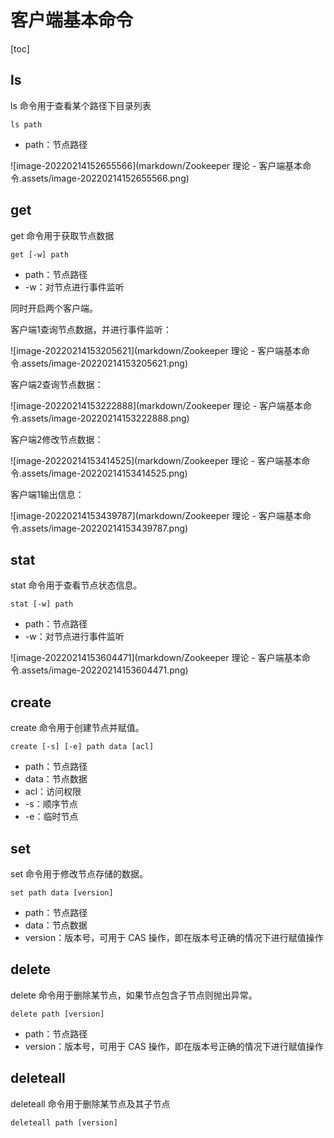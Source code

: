 # 客户端基本命令

[toc]

## ls

ls 命令用于查看某个路径下目录列表

```shell
ls path
```

-   path：节点路径

![image-20220214152655566](markdown/Zookeeper 理论 - 客户端基本命令.assets/image-20220214152655566.png)



## get

get 命令用于获取节点数据

```shell
get [-w] path
```

-   path：节点路径
-   -w：对节点进行事件监听



同时开启两个客户端。

客户端1查询节点数据，并进行事件监听：

![image-20220214153205621](markdown/Zookeeper 理论 - 客户端基本命令.assets/image-20220214153205621.png)

客户端2查询节点数据：

![image-20220214153222888](markdown/Zookeeper 理论 - 客户端基本命令.assets/image-20220214153222888.png)



客户端2修改节点数据：

![image-20220214153414525](markdown/Zookeeper 理论 - 客户端基本命令.assets/image-20220214153414525.png)

客户端1输出信息：

![image-20220214153439787](markdown/Zookeeper 理论 - 客户端基本命令.assets/image-20220214153439787.png)



## stat

stat 命令用于查看节点状态信息。

```shell
stat [-w] path
```

-   path：节点路径
-   -w：对节点进行事件监听

![image-20220214153604471](markdown/Zookeeper 理论 - 客户端基本命令.assets/image-20220214153604471.png)



## create

create 命令用于创建节点并赋值。

```shell
create [-s] [-e] path data [acl]
```

-   path：节点路径
-   data：节点数据
-   acl：访问权限
-   -s：顺序节点
-   -e：临时节点

## set

set 命令用于修改节点存储的数据。

```shell
set path data [version]
```

-   path：节点路径
-   data：节点数据
-   version：版本号，可用于 CAS 操作，即在版本号正确的情况下进行赋值操作



## delete

delete 命令用于删除某节点，如果节点包含子节点则抛出异常。

```shell
delete path [version]
```

-   path：节点路径
-   version：版本号，可用于 CAS 操作，即在版本号正确的情况下进行赋值操作



## deleteall

deleteall 命令用于删除某节点及其子节点

```
deleteall path [version]
```

